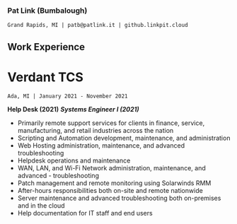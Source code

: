 ### Pat Link (Bumbalough)
```
Grand Rapids, MI | patb@patlink.it | github.linkpit.cloud
```
## Work Experience
# Verdant TCS
```
Ada, MI | January 2021 - November 2021
```
**Help Desk (2021)**
**_Systems Engineer I (2021)_**
- Primarily remote support services for clients in finance, service, manufacturing, and retail industries across the nation
- Scripting and Automation development, maintenance, and administration
- Web Hosting administration, maintenance, and advanced troubleshooting
- Helpdesk operations and maintenance
- WAN, LAN, and Wi-Fi Network administration, maintenance, and advanced - troubleshooting
- Patch management and remote monitoring using Solarwinds RMM
- After-hours responsibilities both on-site and remote nationwide
- Server maintenance and advanced troubleshooting both on-premises and in the cloud
- Help documentation for IT staff and end users
